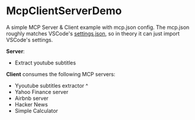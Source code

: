 # McpClientServerDemo

A simple MCP Server &amp; Client example with mcp.json config.
The mcp.json roughly matches VSCode's [settings.json](https://code.visualstudio.com/docs/copilot/chat/mcp-servers), so in theory it can just import VSCode's settings.

**Server**:
  * Extract youtube subtitles

**Client** consumes the following MCP servers:
  * Yyoutube subtitles extractor ^
  * Yahoo Finance server
  * Airbnb server
  * Hacker News
  * Simple Calculator
